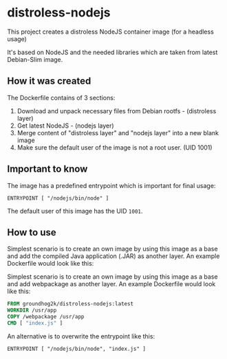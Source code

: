 # distroless-nodejs

This project creates a distroless NodeJS container image (for a headless usage)

It's based on NodeJS and the needed libraries which are taken from latest Debian-Slim image.

## How it was created

The Dockerfile contains of 3 sections:

1. Download and unpack necessary files from Debian rootfs - (distroless layer)
2. Get latest NodeJS - (nodejs layer)
3. Merge content of "distroless layer" and "nodejs layer" into a new blank image
4. Make sure the default user of the image is not a root user. (UID 1001)

## Important to know

The image has a predefined entrypoint which is important for final usage:

`ENTRYPOINT [ "/nodejs/bin/node" ]`

The default user of this image has the UID `1001`.

## How to use

Simplest scenario is to create an own image by using this image as a base and add the compiled Java application (.JAR) as another layer.
An example Dockerfile would look like this:

Simplest scenario is to create an own image by using this image as a base and add webpackage as another layer.
An example Dockerfile would look like this:

```Dockerfile
FROM groundhog2k/distroless-nodejs:latest
WORKDIR /usr/app
COPY /webpackage /usr/app
CMD [ "index.js" ]
```

An alternative is to overwrite the entrypoint like this:

`ENTRYPOINT [ "/nodejs/bin/node", "index.js" ]`
